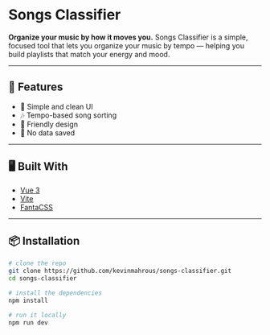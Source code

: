 # Songs Classifier

**Organize your music by how it moves you.**
Songs Classifier is a simple, focused tool that lets you organize your music by tempo — helping you build playlists that match your energy and mood.

---

## 🚀 Features

- 🧠 Simple and clean UI
- 🎶 Tempo-based song sorting
- 📱  Friendly design
- 💾 No data saved
---

## 🖥️ Built With

- [Vue 3](https://vuejs.org/)
- [Vite](https://vitejs.dev/)
- [FantaCSS](https://github.com/jamezmca/fantacss)
---

## 📦 Installation

```bash
# clone the repo
git clone https://github.com/kevinmahrous/songs-classifier.git
cd songs-classifier

# install the dependencies
npm install

# run it locally
npm run dev
```